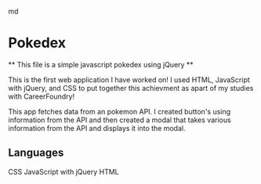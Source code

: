 md
# Pokedex
** This file is a simple javascript pokedex using jQuery **

This is the first web application I have worked on! I used HTML, JavaScript with jQuery, and CSS to put together this achievment as apart of my studies with CareerFoundry!

This app fetches data from an pokemon API. I created button's using information from the API and then created a modal that takes various information from the API and displays it into the modal.

## Languages
CSS
JavaScript with jQuery
HTML

